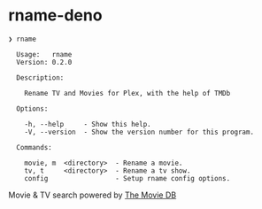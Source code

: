 # rname-deno

```
❯ rname

  Usage:   rname
  Version: 0.2.0

  Description:

    Rename TV and Movies for Plex, with the help of TMDb

  Options:

    -h, --help     - Show this help.
    -V, --version  - Show the version number for this program.

  Commands:

    movie, m  <directory>  - Rename a movie.
    tv, t     <directory>  - Rename a tv show.
    config                 - Setup rname config options.
```

Movie & TV search powered by [The Movie DB](https://www.themoviedb.org/)
